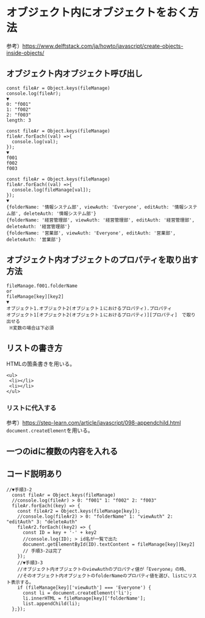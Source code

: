 # オブジェクト内にオブジェクトをおく方法
参考）https://www.delftstack.com/ja/howto/javascript/create-objects-inside-objects/

## オブジェクト内オブジェクト呼び出し
```
const fileAr = Object.keys(fileManage)
console.log(fileAr);
▼
0: "f001"
1: "f002"
2: "f003"
length: 3
```
```
const fileAr = Object.keys(fileManage)
fileAr.forEach((val) =>{
  console.log(val);
});
▼
f001
f002
f003
```
```
const fileAr = Object.keys(fileManage)
fileAr.forEach((val) =>{
  console.log(fileManage[val]);
});
▼
{folderName: '情報システム部', viewAuth: 'Everyone', editAuth: '情報システム部', deleteAuth: '情報システム部'}
{folderName: '経営管理部', viewAuth: '経営管理部', editAuth: '経営管理部', deleteAuth: '経営管理部'}
{folderName: '営業部', viewAuth: 'Everyone', editAuth: '営業部', deleteAuth: '営業部'}
```

## オブジェクト内オブジェクトのプロパティを取り出す方法
```
fileManage.f001.folderName
or
fileManage[key][key2]
▼
オブジェクト1.オブジェクト2(オブジェクト１におけるプロパティ).プロパティ
オブジェクト1[オブジェクト2(オブジェクト１におけるプロパティ)][プロパティ]　で取り出せる
 ※変数の場合は下必須
```

## リストの書き方
HTMLの箇条書きを用いる。
```
<ul>
 <li></li>
 <li></li>
</ul>
```

### リストに代入する
参考）https://step-learn.com/article/javascript/098-appendchild.html
`document.createElement`を用いる。

## 一つのidに複数の内容を入れる




## コード説明あり
``` 
//▼手順3-2
  const fileAr = Object.keys(fileManage)
  //console.log(fileAr) > 0: "f001" 1: "f002" 2: "f003"
  fileAr.forEach((key) => {
    const fileAr2 = Object.keys(fileManage[key]);
    //console.log(fileAr2) > 0: "folderName" 1: "viewAuth" 2: "editAuth" 3: "deleteAuth"
    fileAr2.forEach((key2) => {
      const ID = key + '-' + key2
      //console.log(ID); > id名が一覧で出た
      document.getElementById(ID).textContent = fileManage[key][key2]
      // 手順3-2は完了
    });
    //▼⼿順3-3
    //オブジェクト内オブジェクトのviewAuthのプロパティ値が「Everyone」の時、
    //そのオブジェクト内オブジェクトのfolderNameのプロパティ値を選び、listにリスト表示する。
    if (fileManage[key]['viewAuth'] === 'Everyone') {
      const li = document.createElement('li');
      li.innerHTML = fileManage[key]['folderName'];
      list.appendChild(li);
  };});
  ```
  

